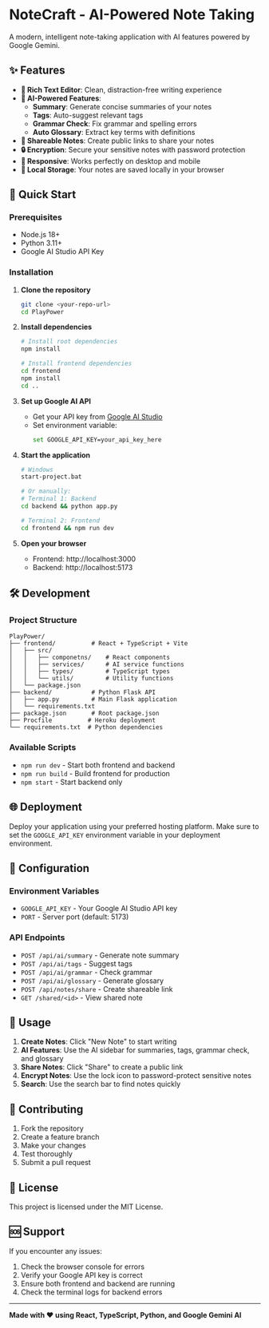 # NoteCraft - AI-Powered Note Taking

A modern, intelligent note-taking application with AI features powered by Google Gemini.

## ✨ Features

- **📝 Rich Text Editor**: Clean, distraction-free writing experience
- **🤖 AI-Powered Features**:
  - **Summary**: Generate concise summaries of your notes
  - **Tags**: Auto-suggest relevant tags
  - **Grammar Check**: Fix grammar and spelling errors
  - **Auto Glossary**: Extract key terms with definitions
- **🔗 Shareable Notes**: Create public links to share your notes
- **🔒 Encryption**: Secure your sensitive notes with password protection
- **📱 Responsive**: Works perfectly on desktop and mobile
- **💾 Local Storage**: Your notes are saved locally in your browser

## 🚀 Quick Start

### Prerequisites
- Node.js 18+ 
- Python 3.11+
- Google AI Studio API Key

### Installation

1. **Clone the repository**
   ```bash
   git clone <your-repo-url>
   cd PlayPower
   ```

2. **Install dependencies**
   ```bash
   # Install root dependencies
   npm install
   
   # Install frontend dependencies
   cd frontend
   npm install
   cd ..
   ```

3. **Set up Google AI API**
   - Get your API key from [Google AI Studio](https://aistudio.google.com/)
   - Set environment variable:
     ```bash
     set GOOGLE_API_KEY=your_api_key_here
     ```

4. **Start the application**
   ```bash
   # Windows
   start-project.bat
   
   # Or manually:
   # Terminal 1: Backend
   cd backend && python app.py
   
   # Terminal 2: Frontend  
   cd frontend && npm run dev
   ```

5. **Open your browser**
   - Frontend: http://localhost:3000
   - Backend: http://localhost:5173

## 🛠️ Development

### Project Structure
```
PlayPower/
├── frontend/          # React + TypeScript + Vite
│   ├── src/
│   │   ├── componetns/    # React components
│   │   ├── services/      # AI service functions
│   │   ├── types/         # TypeScript types
│   │   └── utils/         # Utility functions
│   └── package.json
├── backend/           # Python Flask API
│   ├── app.py         # Main Flask application
│   └── requirements.txt
├── package.json       # Root package.json
├── Procfile          # Heroku deployment
└── requirements.txt  # Python dependencies
```

### Available Scripts

- `npm run dev` - Start both frontend and backend
- `npm run build` - Build frontend for production
- `npm start` - Start backend only

## 🌐 Deployment

Deploy your application using your preferred hosting platform. Make sure to set the `GOOGLE_API_KEY` environment variable in your deployment environment.

## 🔧 Configuration

### Environment Variables
- `GOOGLE_API_KEY` - Your Google AI Studio API key
- `PORT` - Server port (default: 5173)

### API Endpoints
- `POST /api/ai/summary` - Generate note summary
- `POST /api/ai/tags` - Suggest tags
- `POST /api/ai/grammar` - Check grammar
- `POST /api/ai/glossary` - Generate glossary
- `POST /api/notes/share` - Create shareable link
- `GET /shared/<id>` - View shared note

## 📱 Usage

1. **Create Notes**: Click "New Note" to start writing
2. **AI Features**: Use the AI sidebar for summaries, tags, grammar check, and glossary
3. **Share Notes**: Click "Share" to create a public link
4. **Encrypt Notes**: Use the lock icon to password-protect sensitive notes
5. **Search**: Use the search bar to find notes quickly

## 🤝 Contributing

1. Fork the repository
2. Create a feature branch
3. Make your changes
4. Test thoroughly
5. Submit a pull request

## 📄 License

This project is licensed under the MIT License.

## 🆘 Support

If you encounter any issues:
1. Check the browser console for errors
2. Verify your Google API key is correct
3. Ensure both frontend and backend are running
4. Check the terminal logs for backend errors

---

**Made with ❤️ using React, TypeScript, Python, and Google Gemini AI**
